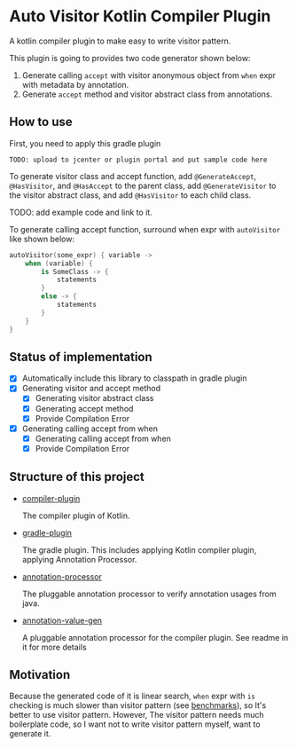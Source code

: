  Auto Visitor Kotlin Compiler Plugin
====

A kotlin compiler plugin to make easy to write visitor pattern.

This plugin is going to provides two code generator shown below:

1. Generate calling `accept` with visitor anonymous object from `when` expr with metadata by annotation.
1. Generate `accept` method and visitor abstract class from annotations.

## How to use

First, you need to apply this gradle plugin

    TODO: upload to jcenter or plugin portal and put sample code here

To generate visitor class and accept function, add `@GenerateAccept`, `@HasVisitor`, and `@HasAccept` to the parent
class, add `@GenerateVisitor` to the visitor abstract class, and add `@HasVisitor` to each child class.

TODO: add example code and link to it.

To generate calling accept function, surround when expr with `autoVisitor` like shown below:

```kotlin
autoVisitor(some_expr) { variable ->
    when (variable) {
        is SomeClass -> {
            statements
        }
        else -> {
            statements
        }
    }
}
```

## Status of implementation

- [x] Automatically include this library to classpath in gradle plugin
- [x] Generating visitor and accept method
  - [x] Generating visitor abstract class
  - [x] Generating accept method
  - [x] Provide Compilation Error
- [x] Generating calling accept from when
  - [x] Generating calling accept from when
  - [x] Provide Compilation Error
    
## Structure of this project

- [compiler-plugin](./compiler-plugin)

  The compiler plugin of Kotlin.

- [gradle-plugin](./gradle-plugin)

  The gradle plugin. This includes applying Kotlin compiler plugin, applying Annotation Processor.

- [annotation-processor](./annotation-processor)

  The pluggable annotation processor to verify annotation usages from java.

- [annotation-value-gen](./annotation-value-gen)

  A pluggable annotation processor for the compiler plugin. See readme in it for more details

## Motivation

Because the generated code of it is linear search, 
`when` expr with `is` checking is much slower than visitor pattern
(see [benchmarks](./benchmarks)), so It's better to use visitor pattern. 
However, The visitor pattern needs much boilerplate code, 
so I want not to write visitor pattern myself, want to generate it.


